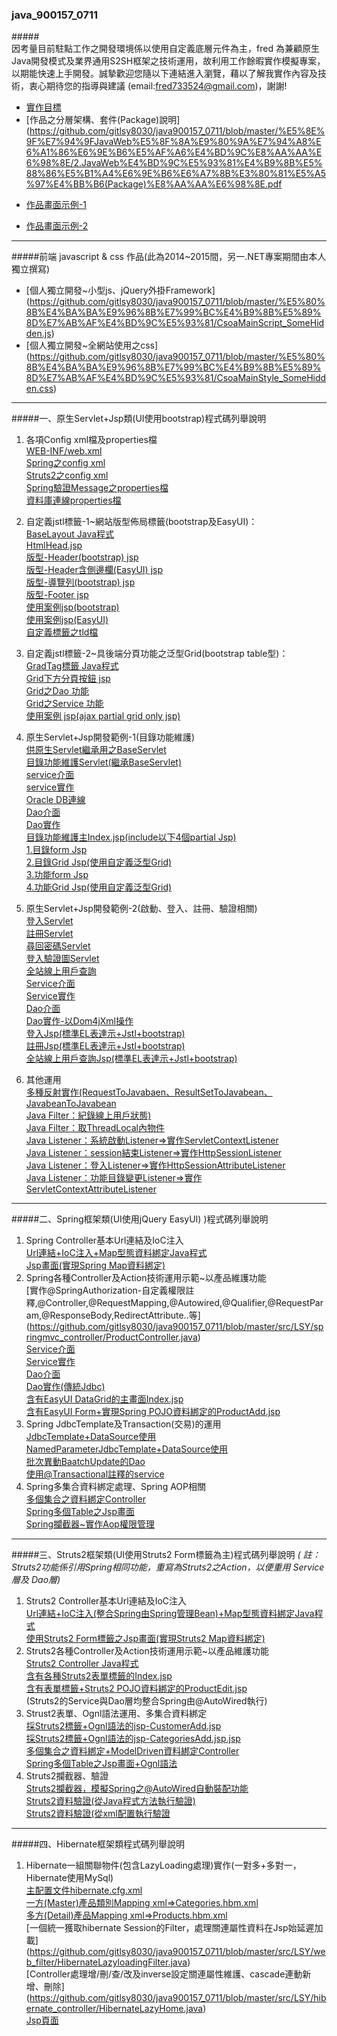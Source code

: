 ### java_900157_0711
#####<br/>因考量目前駐點工作之開發環境係以使用自定義底層元件為主，fred 為兼顧原生Java開發模式及業界通用S2SH框架之技術運用，故利用工作餘暇實作模擬專案，以期能快速上手開發。誠摯歡迎您隨以下連結進入瀏覽，藉以了解我實作內容及技術，衷心期待您的指導與建議 (email:fred733524@gmail.com)，謝謝!
* [實作目標](https://github.com/gitlsy8030/java900157_0711/blob/master/%E5%8E%9F%E7%94%9FJavaWeb%E5%8F%8A%E9%80%9A%E7%94%A8%E6%A1%86%E6%9E%B6%E5%AF%A6%E4%BD%9C%E8%AA%AA%E6%98%8E/1.%E5%8E%9F%E7%94%9FJavaWeb%E5%8F%8A%E9%80%9A%E7%94%A8%E6%A1%86%E6%9E%B6%E5%AF%A6%E4%BD%9C%E7%9B%AE%E6%A8%99.pdf)</font>
* [作品之分層架構、套件(Package)說明](https://github.com/gitlsy8030/java900157_0711/blob/master/%E5%8E%9F%E7%94%9FJavaWeb%E5%8F%8A%E9%80%9A%E7%94%A8%E6%A1%86%E6%9E%B6%E5%AF%A6%E4%BD%9C%E8%AA%AA%E6%98%8E/2.JavaWeb%E4%BD%9C%E5%93%81%E4%B9%8B%E5%88%86%E5%B1%A4%E6%9E%B6%E6%A7%8B%E3%80%81%E5%A5%97%E4%BB%B6(Package)%E8%AA%AA%E6%98%8E.pdf
+ [作品畫面示例-1](https://github.com/gitlsy8030/java900157_0711/blob/master/%E5%8E%9F%E7%94%9FJavaWeb%E5%8F%8A%E9%80%9A%E7%94%A8%E6%A1%86%E6%9E%B6%E5%AF%A6%E4%BD%9C%E8%AA%AA%E6%98%8E/3.JavaWeb%E4%BD%9C%E5%93%81%E7%95%AB%E9%9D%A2%E9%9D%A2%E7%A4%BA%E4%BE%8B-1.pdf)
- [作品畫面示例-2](https://github.com/gitlsy8030/java900157_0711/blob/master/%E5%8E%9F%E7%94%9FJavaWeb%E5%8F%8A%E9%80%9A%E7%94%A8%E6%A1%86%E6%9E%B6%E5%AF%A6%E4%BD%9C%E8%AA%AA%E6%98%8E/4.JavaWeb%E4%BD%9C%E5%93%81%E7%95%AB%E9%9D%A2%E9%9D%A2%E7%A4%BA%E4%BE%8B-2.pdf)

***
#####前端 javascript & css 作品(此為2014~2015間，另一.NET專案期間由本人獨立撰寫)
* [個人獨立開發~小型js、jQuery外掛Framework]
(https://github.com/gitlsy8030/java900157_0711/blob/master/%E5%80%8B%E4%BA%BA%E9%96%8B%E7%99%BC%E4%B9%8B%E5%89%8D%E7%AB%AF%E4%BD%9C%E5%93%81/CsoaMainScript_SomeHidden.js)
* [個人獨立開發~全網站使用之css]
(https://github.com/gitlsy8030/java900157_0711/blob/master/%E5%80%8B%E4%BA%BA%E9%96%8B%E7%99%BC%E4%B9%8B%E5%89%8D%E7%AB%AF%E4%BD%9C%E5%93%81/CsoaMainStyle_SomeHidden.css)

***
#####一、原生Servlet+Jsp類(UI使用bootstrap)程式碼列舉說明

1. 各項Config xml檔及properties檔
<br/>[WEB-INF/web.xml](https://github.com/gitlsy8030/java900157_0711/blob/master/WebContent/WEB-INF/web.xml)
<br/>[Spring之config xml](https://github.com/gitlsy8030/java900157_0711/blob/master/config/springmvc.xml)
<br/>[Struts2之config xml](https://github.com/gitlsy8030/java900157_0711/blob/master/config/struts.xml)
<br/>[Spring驗證Message之properties檔](https://github.com/gitlsy8030/java900157_0711/blob/master/config/springValidationMessages.properties)
<br/>[資料庫連線properties檔](https://github.com/gitlsy8030/java900157_0711/blob/master/config/ConfigData.properties)


2. 自定義jstl標籤-1~網站版型佈局標籤(bootstrap及EasyUI)：<br/>[BaseLayout Java程式](https://github.com/gitlsy8030/java900157_0711/blob/master/src/LSY/web_tags/BaseLayout.java)
<br/>[HtmlHead.jsp](https://github.com/gitlsy8030/java900157_0711/blob/master/WebContent/jsp/HtmlHeader.jsp)
<br/>[版型-Header(bootstrap) jsp](https://github.com/gitlsy8030/java900157_0711/blob/master/WebContent/jsp/Header.jsp)
<br/>[版型-Header含側邊欄(EasyUI) jsp](https://github.com/gitlsy8030/java900157_0711/blob/master/WebContent/jsp/HeaderEasyUI.jsp)
<br/>[版型-導覽列(bootstrap) jsp](https://github.com/gitlsy8030/java900157_0711/blob/master/WebContent/jsp/NavMenu.jsp)
<br/>[版型-Footer jsp](https://github.com/gitlsy8030/java900157_0711/blob/master/WebContent/jsp/Footer.jsp)
<br/>[使用案例jsp(bootstrap)](https://github.com/gitlsy8030/java900157_0711/blob/master/WebContent/jsp/FunMaintain/Index.jsp)
<br/>[使用案例jsp(EasyUI)](https://github.com/gitlsy8030/java900157_0711/blob/master/WebContent/jsp_spring/CustomersViews/CustomersAdd.jsp)
<br/>[自定義標籤之tld檔](https://github.com/gitlsy8030/java900157_0711/blob/master/WebContent/WEB-INF/custom.tld)

3. 自定義jstl標籤-2~具後端分頁功能之泛型Grid(bootstrap table型)：<br/>[GradTag標籤 Java程式](https://github.com/gitlsy8030/java900157_0711/blob/master/src/LSY/web_tags/GridTag.java)
<br/>[Grid下方分頁按鈕 jsp](https://github.com/gitlsy8030/java900157_0711/blob/master/WebContent/jsp/GridPagination.jsp)
<br/>[Grid之Dao 功能](https://github.com/gitlsy8030/java900157_0711/blob/master/src/LSY/dao/SimpleGridDao_Oracle.java)
<br/>[Grid之Service 功能](https://github.com/gitlsy8030/java900157_0711/blob/master/src/LSY/service/SimpleGridService.java)
<br/>[使用案例 jsp(ajax partial grid only jsp)](https://github.com/gitlsy8030/java900157_0711/blob/master/WebContent/jsp/FunMaintain/FunctionGrid.jsp)

4. 原生Servlet+Jsp開發範例-1(目錄功能維護)
<br/>[供原生Servlet繼承用之BaseServlet](https://github.com/gitlsy8030/java900157_0711/blob/master/src/LSY/web_controller/BaseServlet.java)
<br/>[目錄功能維護Servlet(繼承BaseServlet)](https://github.com/gitlsy8030/java900157_0711/blob/master/src/LSY/web_controller/FunMaintainServlet.java)
<br/>[service介面](https://github.com/gitlsy8030/java900157_0711/blob/master/src/LSY/service_interface/IFunctionInfoService.java)
<br/>[service實作](https://github.com/gitlsy8030/java900157_0711/blob/master/src/LSY/service/FunctionInfoService.java)
<br/>[Oracle DB連線](https://github.com/gitlsy8030/java900157_0711/blob/master/src/LSY/dao/DB.java)
<br/>[Dao介面](https://github.com/gitlsy8030/java900157_0711/blob/master/src/LSY/dao_interface/IFunctionInfoDao.java)
<br/>[Dao實作](https://github.com/gitlsy8030/java900157_0711/blob/master/src/LSY/dao/FunctionInfoDao_Oracle.java)
<br/>[目錄功能維護主Index.jsp(include以下4個partial Jsp)](https://github.com/gitlsy8030/java900157_0711/blob/master/WebContent/jsp/FunMaintain/Index.jsp)
<br/>[1.目錄form Jsp](https://github.com/gitlsy8030/java900157_0711/blob/master/WebContent/jsp/FunMaintain/CatalogForm.jsp)
<br/>[2.目錄Grid Jsp(使用自定義泛型Grid)](https://github.com/gitlsy8030/java900157_0711/blob/master/WebContent/jsp/FunMaintain/CatalogGrid.jsp)
<br/>[3.功能form Jsp](https://github.com/gitlsy8030/java900157_0711/blob/master/WebContent/jsp/FunMaintain/FunctionForm.jsp)
<br/>[4.功能Grid Jsp(使用自定義泛型Grid)](https://github.com/gitlsy8030/java900157_0711/blob/master/WebContent/jsp/FunMaintain/FunctionGrid.jsp)

5. 原生Servlet+Jsp開發範例-2(啟動、登入、註冊、驗證相關)
<br/>[登入Servlet](https://github.com/gitlsy8030/java900157_0711/blob/master/src/LSY/web_controller/LoginServlet.java)
<br/>[註冊Servlet](https://github.com/gitlsy8030/java900157_0711/blob/master/src/LSY/web_controller/RegisterServlet.java)
<br/>[尋回密碼Servlet](https://github.com/gitlsy8030/java900157_0711/blob/master/src/LSY/web_controller/ChangePasswordServlet.java)
<br/>[登入驗證圖Servlet](https://github.com/gitlsy8030/java900157_0711/blob/master/src/LSY/web_controller/AuthoringImageServlet.java)
<br/>[全站線上用戶查詢](https://github.com/gitlsy8030/java900157_0711/blob/master/src/LSY/web_controller/HomeServlet.java)
<br/>[Service介面](https://github.com/gitlsy8030/java900157_0711/blob/master/src/LSY/service_interface/IUserInfoService.java)
<br/>[Service實作](https://github.com/gitlsy8030/java900157_0711/blob/master/src/LSY/service/UserInfoService.java)
<br/>[Dao介面](https://github.com/gitlsy8030/java900157_0711/blob/master/src/LSY/service_interface/IUserInfoService.java)
<br/>[Dao實作-以Dom4jXml操作](https://github.com/gitlsy8030/java900157_0711/blob/master/src/LSY/dao/UserInfo_XmlDao.java)
<br/>[登入Jsp(標準EL表達示+Jstl+bootstrap)](https://github.com/gitlsy8030/java900157_0711/blob/master/WebContent/jsp_open/Login.jsp)
<br/>[註冊Jsp(標準EL表達示+Jstl+bootstrap)](https://github.com/gitlsy8030/java900157_0711/blob/master/WebContent/jsp/Register.jsp)
<br/>[全站線上用戶查詢Jsp(標準EL表達示+Jstl+bootstrap)](https://github.com/gitlsy8030/java900157_0711/blob/master/WebContent/jsp/Home.jsp)

6. 其他運用
<br/>[多種反射實作(RequestToJavabaen、ResultSetToJavabean、JavabeanToJavabean](https://github.com/gitlsy8030/java900157_0711/blob/master/src/LSY/utils/WebUtils.java)
<br/>[Java Filter：紀錄線上用戶狀態)](https://github.com/gitlsy8030/java900157_0711/blob/master/src/LSY/web_filter/BaseFilter.java)
<br/>[Java Filter：取ThreadLocal內物件](https://github.com/gitlsy8030/java900157_0711/blob/master/src/LSY/web_filter/CurrentContextFilter.java)
<br/>[Java Listener：系統啟動Listener=>實作ServletContextListener](https://github.com/gitlsy8030/java900157_0711/blob/master/src/LSY/web_listener/ApplicationStartListener.java)
<br/>[Java Listener：session結束Listener=>實作HttpSessionListener](https://github.com/gitlsy8030/java900157_0711/blob/master/src/LSY/web_listener/SessionEndListener.java)
<br/>[Java Listener：登入Listener=>實作HttpSessionAttributeListener](https://github.com/gitlsy8030/java900157_0711/blob/master/src/LSY/web_listener/LoginListener.java)
<br/>[Java Listener：功能目錄變更Listener=>實作ServletContextAttributeListener](https://github.com/gitlsy8030/java900157_0711/blob/master/src/LSY/web_listener/CatalogFunctionChangeListener.java)

---
#####二、Spring框架類(UI使用jQuery EasyUI) )程式碼列舉說明
1. Spring Controller基本Url連結及IoC注入
<br/>[Url連結+IoC注入+Map型態資料綁定Java程式](https://github.com/gitlsy8030/java900157_0711/blob/master/src/LSY/springmvc_controller/Anno_Controller1.java)
<br/>[Jsp畫面(實現Spring Map資料綁定)](https://github.com/gitlsy8030/java900157_0711/blob/master/WebContent/jsp_spring/SpringMvcHome.jsp)
2. Spring各種Controller及Action技術運用示範~以產品維護功能
<br/>[實作@SpringAuthorization-自定義權限註釋,@Controller,@RequestMapping,@Autowired,@Qualifier,@RequestParam,@ResponseBody,RedirectAttribute..等]
(https://github.com/gitlsy8030/java900157_0711/blob/master/src/LSY/springmvc_controller/ProductController.java)
<br/>[Service介面](https://github.com/gitlsy8030/java900157_0711/blob/master/src/LSY/service_interface/ISpringProductService.java)
<br/>[Service實作](https://github.com/gitlsy8030/java900157_0711/blob/master/src/LSY/service/SpringProductServiceReal.java)
<br/>[Dao介面](https://github.com/gitlsy8030/java900157_0711/blob/master/src/LSY/dao_interface/IProductsDao.java)
<br/>[Dao實作(傳統Jdbc)](https://github.com/gitlsy8030/java900157_0711/blob/master/src/LSY/dao/ProductsDao_Oracle.java)
<br/>[含有EasyUI DataGrid的主畫面Index.jsp](https://github.com/gitlsy8030/java900157_0711/blob/master/WebContent/jsp_spring/ProductViews/Index.jsp)
<br/>[含有EasyUI Form+實現Spring POJO資料綁定的ProductAdd.jsp](https://github.com/gitlsy8030/java900157_0711/blob/master/WebContent/jsp_spring/ProductViews/ProductAdd.jsp)
3. Spring JdbcTemplate及Transaction(交易)的運用
<br/>[JdbcTemplate+DataSource使用](https://github.com/gitlsy8030/java900157_0711/blob/master/src/LSY/dao/CategoriesDao_SpringJdbc.java)
<br/>[NamedParameterJdbcTemplate+DataSource使用](https://github.com/gitlsy8030/java900157_0711/blob/master/src/LSY/dao/CustomersDao_NamedJdbc.java)
<br/>[批次異動BaatchUpdate的Dao](https://github.com/gitlsy8030/java900157_0711/blob/master/src/LSY/dao/SuppliersDao_SpringJdbc.java)
<br/>[使用@Transactional註釋的service](https://github.com/gitlsy8030/java900157_0711/blob/master/src/LSY/service/SpringCustomersService.java)
4. Spring多集合資料綁定處理、Spring AOP相關 
<br/>[多個集合之資料綁定Controller](https://github.com/gitlsy8030/java900157_0711/blob/master/src/LSY/springmvc_controller/CustomersController.java)
<br/>[Spring多個Table之Jsp畫面](https://github.com/gitlsy8030/java900157_0711/blob/master/WebContent/jsp_spring/CustomersViews/CustomersBatchUpdate.jsp)
<br/>[Spring攔截器~實作Aop權限管理](https://github.com/gitlsy8030/java900157_0711/blob/master/src/LSY/aop/AopAuthentication.java)

***
#####三、Struts2框架類(UI使用Struts2 Form標籤為主)程式碼列舉說明  *( 註：Struts2功能係引用Spring相同功能，重寫為Struts2之Action，以便重用 Service層及 Dao層)*
1. Struts2 Controller基本Url連結及IoC注入
<br/>[Url連結+IoC注入(整合Spring由Spring管理Bean)+Map型態資料綁定Java程式](https://github.com/gitlsy8030/java900157_0711/blob/master/src/LSY/struts2_controller/S2Home.java)
<br/>[使用Struts2 Form標籤之Jsp畫面(實現Struts2 Map資料綁定)](https://github.com/gitlsy8030/java900157_0711/blob/master/WebContent/jsp_struts2/HomeViews/Home.jsp)
2. Struts2各種Controller及Action技術運用示範~以產品維護功能
<br/>[Struts2 Controller Java程式](https://github.com/gitlsy8030/java900157_0711/blob/master/src/LSY/struts2_controller/S2Product.java)
<br/>[含有各種Struts2表單標籤的Index.jsp](https://github.com/gitlsy8030/java900157_0711/blob/master/WebContent/jsp_struts2/ProductViews/Index.jsp)
<br/>[含有表單標籤+Struts2 POJO資料綁定的ProductEdit.jsp](https://github.com/gitlsy8030/java900157_0711/blob/master/WebContent/jsp_struts2/ProductViews/ProductEdit.jsp)
<br/>(Struts2的Service與Dao層均整合Spring由@AutoWired執行)
3. Strust2表單、Ognl語法運用、多集合資料綁定
<br/>[採Struts2標籤+Ognl語法的jsp-CustomerAdd.jsp](https://github.com/gitlsy8030/java900157_0711/blob/master/WebContent/jsp_struts2/CustomersViews/CustomersAdd.jsp)
<br/>[採Struts2標籤+Ognl語法的jsp-CategoriesAdd.jsp.jsp](https://github.com/gitlsy8030/java900157_0711/blob/master/WebContent/jsp_struts2/CategoriesViews/CategoriesAdd.jsp)
<br/>[多個集合之資料綁定+ModelDriven<T>資料綁定Controller](https://github.com/gitlsy8030/java900157_0711/blob/master/src/LSY/struts2_controller/S2Customers.java)
<br/>[Spring多個Table之Jsp畫面+Ognl語法](https://github.com/gitlsy8030/java900157_0711/blob/master/WebContent/jsp_struts2/CustomersViews/CustomersBatchUpdate.jsp)
4. Struts2攔截器、驗證
<br/>[Struts2攔截器，模擬Spring之@AutoWired自動裝配功能](https://github.com/gitlsy8030/java900157_0711/blob/master/src/LSY/aop/S2AutowiredInterceptor.java)
<br/>[Struts2資料驗證(從Java程式方法執行驗證)](https://github.com/gitlsy8030/java900157_0711/blob/master/src/LSY/struts2_controller/S2Categories.java)
<br/>[Struts2資料驗證(從xml配置執行驗證](https://github.com/gitlsy8030/java900157_0711/blob/master/src/LSY/struts2_controller/S2Customers-validation1.xml)

***
#####四、Hibernate框架類程式碼列舉說明
1. Hibernate一組關聯物件(包含LazyLoading處理)實作(一對多+多對一，Hibernate使用MySql)
<br/>[主配置文件hibernate.cfg.xml](https://github.com/gitlsy8030/java900157_0711/blob/master/config/hibernate.cfg.xml)
<br/>[一方(Master)產品類別Mapping xml=>Categories.hbm.xml](https://github.com/gitlsy8030/java900157_0711/blob/master/src/LSY/domain_hbm/Categories.hbm.xml)
<br/>[多方(Detail)產品Mapping xml=>Products.hbm.xml](https://github.com/gitlsy8030/java900157_0711/blob/master/src/LSY/domain_hbm/Products.hbm.xml)
<br/>[一個統一獲取hibernate Session的Filter，處理關連屬性資料在Jsp始延遲加載]
(https://github.com/gitlsy8030/java900157_0711/blob/master/src/LSY/web_filter/HibernateLazyloadingFilter.java)
<br/>[Controller處理增/刪/查/改及inverse設定關連屬性維護、cascade連動新增、刪除]
(https://github.com/gitlsy8030/java900157_0711/blob/master/src/LSY/hibernate_controller/HibernateLazyHome.java)
<br/>[Jsp頁面](https://github.com/gitlsy8030/java900157_0711/blob/master/WebContent/jsp_spring/HibernateLazyHome.jsp)